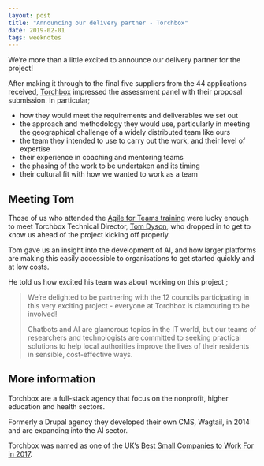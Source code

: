 ```yaml
---
layout: post
title: "Announcing our delivery partner - Torchbox"
date: 2019-02-01
tags: weeknotes
---
```


We’re more than a little excited to announce our delivery partner for the project!

After making it through to the final five suppliers from the 44 applications received, [Torchbox](https://torchbox.com) impressed the assessment panel with their proposal submission. In particular;

*   how they would meet the requirements and deliverables we set out
*   the approach and methodology they would use, particularly in meeting the geographical challenge of a widely distributed team like ours
*   the team they intended to use to carry out the work, and their level of expertise
*   their experience in coaching and mentoring teams
*   the phasing of the work to be undertaken and its timing
*   their cultural fit with how we wanted to work as a team

## Meeting Tom

Those of us who attended the [Agile for Teams training](/blog/2019/01/30/getting-agile) were lucky enough to meet Torchbox Technical Director, [Tom Dyson](https://twitter.com/tomd), who dropped in to get to know us ahead of the project kicking off properly.

Tom gave us an insight into the development of AI, and how larger platforms are making this easily accessible to organisations to get started quickly and at low costs.

He told us how excited his team was about working on this project ;

> We’re delighted to be partnering with the 12 councils participating in this very exciting project - everyone at Torchbox is clamouring to be involved!
> 
> Chatbots and AI are glamorous topics in the IT world, but our teams of researchers and technologists are committed to seeking practical solutions to help local authorities improve the lives of their residents in sensible, cost-effective ways.

## More information

Torchbox are a full-stack agency that focus on the nonprofit, higher education and health sectors.

Formerly a Drupal agency they developed their own CMS, Wagtail, in 2014 and are expanding into the AI sector.

Torchbox was named as one of the UK’s [Best Small Companies to Work For in 2017](https://torchbox.com/blog/torchbox-named-one-best-places-work-uk/).
